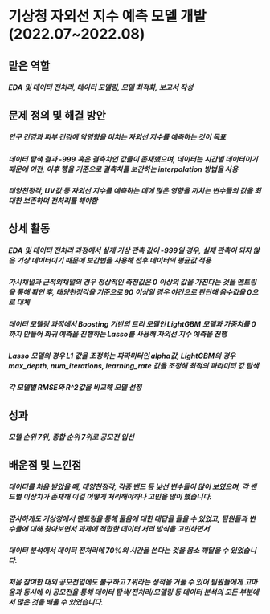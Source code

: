 # 기상청 자외선 지수 예측 모델 개발 (2022.07~2022.08)

## 맡은 역할
<h5>EDA 및 데이터 전처리, 데이터 모델링, 모델 최적화, 보고서 작성</h5>

## 문제 정의 및 해결 방안
<h5>안구 건강과 피부 건강에 악영향을 미치는 자외선 지수를 예측하는 것이 목표</h5>
<h5>데이터 탐색 결과 -999 혹은 결측치인 값들이 존재했으며, 데이터는 시간별 데이터이기 때문에 이전, 이후 행을 기준으로 결측치를 보간하는 interpolation 방법을 사용</h5>
<h5>태양천정각, UV값 등 자외선 지수를 예측하는 데에 많은 영향을 끼치는 변수들의 값을 최대한 보존하며 전처리를 해야함</h5>

## 상세 활동
<h5>EDA 및 데이터 전처리 과정에서 실제 기상 관측 값이 -999일 경우, 실제 관측이 되지 않은 기상 데이터이기 때문에 보간법을 사용해 전후 데이터의 평균값 적용</h5>
<h5>가시채널과 근적외채널의 경우 정상적인 측정값은 0 이상의 값을 가진다는 것을 멘토링을 통해 확인 후, 태양천정각을 기준으로 90 이상일 경우 야간으로 판단해 음수값을 0으로 대체</h5>
<h5>데이터 모델링 과정에서 Boosting 기반의 트리 모델인 LightGBM 모델과 가중치를 0까지 만들어 회귀 예측을 진행하는 Lasso를 사용해 자외선 지수 예측을 진행</h5>
<h5>Lasso 모델의 경우 L1 값을 조정하는 파라미터인 alpha값, LightGBM의 경우 max_depth, num_iterations, learning_rate 값을 조정해 최적의 파라미터 값 탐색</h5>
<h5>각 모델별 RMSE와 R^2값을 비교해 모델 선정</h5>

## 성과
<h5>모델 순위 7위, 종합 순위 7위로 공모전 입선</h5>

## 배운점 및 느낀점
<h5>데이터를 처음 받았을 때, 태양천정각, 각종 밴드 등 낯선 변수들이 많이 보였으며, 각 밴드별 이상치가 존재해 이걸 어떻게 처리해야하나 고민을 많이 했습니다.</h5>
<h5>감사하게도 기상청에서 멘토링을 통해 물음에 대한 대답을 들을 수 있었고, 팀원들과 변수들에 대해 찾아보면서 과제에 적합한 데이터 처리 방식을 고민하면서</h5>
<h5>데이터 분석에서 데이터 전처리에 70%의 시간을 쓴다는 것을 몸소 깨달을 수 있었습니다.</h5>
<h5>처음 참여한 대외 공모전임에도 불구하고 7위라는 성적을 거둘 수 있어 팀원들에게 고마움과 동시에 이 공모전을 통해 데이터 탐색/전처리/모델링 등 데이터 분석의 모든 부분에서 많은 것을 배울 수 있었습니다.</h5>
